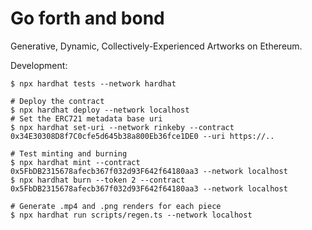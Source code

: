 # Go forth and bond

Generative, Dynamic, Collectively-Experienced Artworks on Ethereum.


Development:
    
    $ npx hardhat tests --network hardhat

    # Deploy the contract
    $ npx hardhat deploy --network localhost
    # Set the ERC721 metadata base uri
    $ npx hardhat set-uri --network rinkeby --contract 0x34E30308D8f7C0cfe5d645b38a800Eb36fce1DE0 --uri https://..

    # Test minting and burning 
    $ npx hardhat mint --contract 0x5FbDB2315678afecb367f032d93F642f64180aa3 --network localhost
    $ npx hardhat burn --token 2 --contract 0x5FbDB2315678afecb367f032d93F642f64180aa3 --network localhost
    
    # Generate .mp4 and .png renders for each piece
    $ npx hardhat run scripts/regen.ts --network localhost
